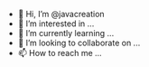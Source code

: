 - 👋 Hi, I’m @javacreation
- 👀 I’m interested in ...
- 🌱 I’m currently learning ...
- 💞️ I’m looking to collaborate on ...
- 📫 How to reach me ...

<!---
javacreation/javacreation is a ✨ special ✨ repository because its `README.md` (this file) appears on your GitHub profile.
You can click the Preview link to take a look at your changes.
--->
